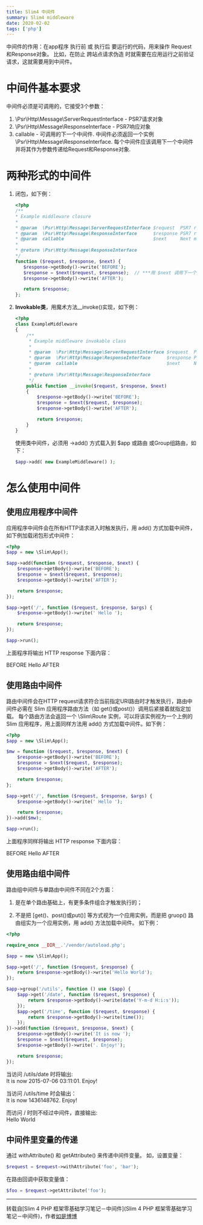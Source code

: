 ```yaml
---
title: Slim4 中间件
summary: Slim4 middleware
date: 2020-02-02
tags: ['php']
---
```


中间件的作用：在app程序 执行前 或 执行后 要运行的代码，用来操作 Request和Response对象。
比如，在防止 跨站点请求伪造 时就需要在应用运行之前验证请求，这就需要用到中间件。

# 中间件基本要求
中间件必须是可调用的，它接受3个参数：

1. \Psr\Http\Message\ServerRequestInterface - PSR7请求对象
2. \Psr\Http\Message\ResponseInterface - PSR7响应对象
3. callable - 可调用的下一个中间件. 
   中间件必须返回一个实例 \Psr\Http\Message\ResponseInterface. 
   每个中间件应该调用下一个中间件并将其作为参数传递给Request和Response对象. 

# 两种形式的中间件

1. 闭包，如下例：

   ```php
   <?php
   /**
   * Example middleware closure
   *
   * @param  \Psr\Http\Message\ServerRequestInterface $request  PSR7 request
   * @param  \Psr\Http\Message\ResponseInterface      $response PSR7 response
   * @param  callable                                 $next     Next middleware
   *
   * @return \Psr\Http\Message\ResponseInterface
   */
   function ($request, $response, $next) {
      $response->getBody()->write('BEFORE');
      $response = $next($request, $response);  // ***用 $next 调用下一个中间件***
      $response->getBody()->write('AFTER');
   
      return $response;
   };
   ```

2. **Invokable类**，用魔术方法__invoke()实现，如下例：

   ```php
   <?php
   class ExampleMiddleware
   {
       /**
        * Example middleware invokable class
        *
        * @param  \Psr\Http\Message\ServerRequestInterface $request  PSR7 request
        * @param  \Psr\Http\Message\ResponseInterface      $response PSR7 response
        * @param  callable                                 $next     Next middleware
        *
        * @return \Psr\Http\Message\ResponseInterface
        */
       public function __invoke($request, $response, $next)
       {
           $response->getBody()->write('BEFORE');
           $response = $next($request, $response);
           $response->getBody()->write('AFTER');
   
           return $response;
       }
   }
   ```

   使用类中间件，必须用 ->add() 方式载入到 $app 或路由 或Group组路由，如下：

   ```php
   $app->add( new ExampleMiddleware() );
   ```

   

# 怎么使用中间件

## 使用应用程序中间件

应用程序中间件会在所有HTTP请求进入时触发执行，用 add() 方式加载中间件，如下例加载闭包形式中间件：

```php
<?php
$app = new \Slim\App();

$app->add(function ($request, $response, $next) {
	$response->getBody()->write('BEFORE');
	$response = $next($request, $response);
	$response->getBody()->write('AFTER');

	return $response;
});

$app->get('/', function ($request, $response, $args) {
	$response->getBody()->write(' Hello ');

	return $response;
});

$app->run();

```

上面程序将输出 HTTP response 下面内容：  

BEFORE Hello AFTER

## 使用路由中间件

路由中间件会在HTTP request请求符合当前指定URI路由时才触发执行，路由中间件必需在 Slim 应用程序路由方法（如 get()或post()）调用后紧接着就指定加载。
每个路由方法会返回一个 \Slim\Route 实例，可以将该实例视为一个上例的 Slim 应用程序，用上面同样方法用 add() 方式加载中间件。如下例：

```php
<?php
$app = new \Slim\App();

$mw = function ($request, $response, $next) {
    $response->getBody()->write('BEFORE');
    $response = $next($request, $response);
    $response->getBody()->write('AFTER');

    return $response;
};

$app->get('/', function ($request, $response, $args) {
	$response->getBody()->write(' Hello ');

	return $response;
})->add($mw);

$app->run();

```

上面程序同样将输出 HTTP response 下面内容：  

BEFORE Hello AFTER

## 使用路由组中间件

路由组中间件与单路由中间件不同在2个方面：

1. 是在单个路由基础上，有更多条件组合才触发执行的；

2. 不是把 [get()、post()或put()] 等方式视为一个应用实例，而是把 gruop() 路由组实为一个应用实例，用 add() 方法加载中间件。
如下例：

```php
<?php

require_once __DIR__.'/vendor/autoload.php';

$app = new \Slim\App();

$app->get('/', function ($request, $response) {
    return $response->getBody()->write('Hello World');
});

$app->group('/utils', function () use ($app) {
    $app->get('/date', function ($request, $response) {
        return $response->getBody()->write(date('Y-m-d H:i:s'));
    });
    $app->get('/time', function ($request, $response) {
        return $response->getBody()->write(time());
    });
})->add(function ($request, $response, $next) {
    $response->getBody()->write('It is now ');
    $response = $next($request, $response);
    $response->getBody()->write('. Enjoy!');

    return $response;
});

```
当访问 /utils/date 时将输出:  
It is now 2015-07-06 03:11:01. Enjoy!

当访问 /utils/time 时会输出：  
It is now 1436148762. Enjoy!

而访问 / 时则不经过中间件，直接输出:    
Hello World

## 中间件里变量的传递

通过 withAttribute() 和 getAttribute() 来传递中间件变量。
如，设置变量：

```php
$request = $request->withAttribute('foo', 'bar');
```

在路由回调中获取变量值：

```php
$foo = $request->getAttribute('foo');
```

---

转载自[Slim 4 PHP 框架零基础学习笔记－中间件](Slim 4 PHP 框架零基础学习笔记－中间件)，作者[如是博博](https://blog.csdn.net/weixin_42527192)